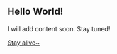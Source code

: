 ## Hello World!
I will add content soon. Stay tuned!

<a href="https://www.youtube.com/watch?v=rmL1D_aWTAY&list=WL&index=15&t=0s">Stay alive~</a>

